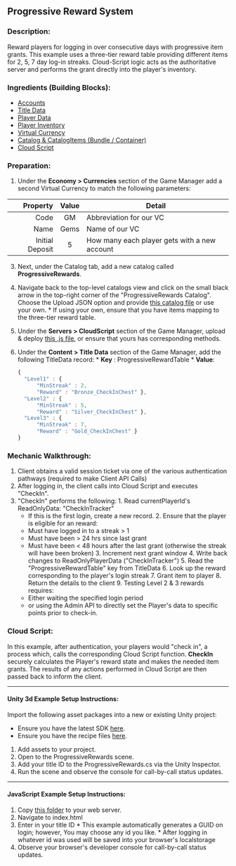 ## Progressive Reward System
### Description:
Reward players for logging in over consecutive days with progressive item grants.  This example uses a three-tier reward table providing different items for 2, 5, 7 day log-in streaks. Cloud-Script logic acts as the authoritative server and performs the grant directly into the player's inventory.   

### Ingredients (Building Blocks):
  * [Accounts](https://api.playfab.com/docs/building-blocks#Accounts)
  * [Title Data](https://api.playfab.com/docs/building-blocks#Title_Data)
  * [Player Data](https://api.playfab.com/docs/building-blocks#Player_Data)
  * [Player Inventory](https://api.playfab.com/docs/building-blocks#Player_Inventory)
  * [Virtual Currency](https://api.playfab.com/docs/building-blocks#Virtual_Currency)
  * [Catalog & CatalogItems (Bundle / Container)](https://api.playfab.com/docs/building-blocks#Catalog)
  * [Cloud Script](https://api.playfab.com/docs/building-blocks#Cloud_Script)

### Preparation:
  1. Under the **Economy &gt; Currencies** section of the Game Manager add a second Virtual Currency to match the following parameters:

  | Property | Value | Detail
  ---: | :---: | --- 
  Code | GM | Abbreviation for our VC
  Name | Gems | Name of our VC
  Initial Deposit | 5 | How many each player gets with a new account
  
  3. Next, under the Catalog tab, add a new catalog called **ProgressiveRewards**.
  2. Navigate back to the top-level catalogs view and click on the small black arrow in the top-right corner of the "ProgressiveRewards Catalog". Choose the Upload JSON option and provide [this catalog file](/Recipes/ProgressiveRewards/PlayFab-JSON/Catalog.json) or use your own.
    * If using your own, ensure that you have items mapping to the three-tier reward table.
  3. Under the **Servers &gt; CloudScript** section of the Game Manager, upload & deploy [this .js file](/Recipes/ProgressiveRewards/CloudScript.js), or ensure that yours has corresponding methods.
  4. Under the **Content &gt; Title Data** section of the Game Manager, add the following TitleData record:
    * **Key** : ProgressiveRewardTable
    * **Value**: 
		    
		```javascript
		{   
		  "Level1" : { 
		      "MinStreak" : 2, 
		      "Reward" : "Bronze_CheckInChest" },
		  "Level2" : { 
		      "MinStreak" : 5, 
		      "Reward" : "Silver_CheckInChest" },
		  "Level3" : { 
		      "MinStreak" : 7, 
		      "Reward" : "Gold_CheckInChest" } 
		}
		``` 

### Mechanic Walkthrough:
  1. Client obtains a valid session ticket via one of the various authentication pathways (required to make Client API Calls)
  2. After logging in, the client calls into Cloud Script and executes "CheckIn". 
  3. "CheckIn" performs the following:
    1. Read currentPlayerId's ReadOnlyData: "CheckInTracker"
    	* If this is the first login, create a new record.
    2. Ensure that the player is eligible for an reward:
       * Must have logged in to a streak > 1
       * Must have been > 24 hrs since last grant
       * Must have been < 48 hours after the last grant (otherwise the streak will have been broken)
    3. Increment next grant window
    4. Write back changes to ReadOnlyPlayerData ("CheckInTracker")
    5. Read the "ProgressiveRewardTable" key from TitleData
    6. Look up the reward corresponding to the player's login streak 
    7. Grant item to player
    8. Return the details to the client 
    9. Testing Level 2 & 3 rewards requires:
      * Either waiting the specified login period 
      * or using the Admin API to directly set the Player's data to specific points prior to check-in. 

### Cloud Script:
In this example, after authentication, your players would "check in", a process which, calls the corresponding Cloud Script function. **CheckIn** securely calculates the Player's reward state and makes the needed item grants. The results of any actions performed in Cloud Script are then passed back to inform the client.

----

#### Unity 3d Example Setup Instructions:
Import the following asset packages into a new or existing Unity project:

  * Ensure you have the latest SDK [here](https://github.com/PlayFab/UnitySDK/raw/versioned/Packages/UnitySDK.unitypackage).
  * Ensure you have the recipe files [here](https://github.com/PlayFab/PlayFab-Samples/raw/master/Recipes/ProgressiveRewards/Example-Unity3d/ProgressiveRewardsRecipe.unitypackage).
  
  1. Add assets to your project. 
  2. Open to the ProgressiveRewards scene.
  3. Add your title ID to the ProgressiveRewards.cs via the Unity Inspector.
  4. Run the scene and observe the console for call-by-call status updates.

----

#### JavaScript Example Setup Instructions:
  1. Copy [this folder](/Recipes/SimpleCrossPromotion/Example-JavaScript) to your web server. 
  2. Navigate to index.html  
  3. Enter in your title ID
    * This example automatically generates a GUID on login; however, You may choose any id you like.
    * After logging in whatever id was used will be saved into your browser's localstorage
  4. Observe your browser's developer console for call-by-call status updates.
